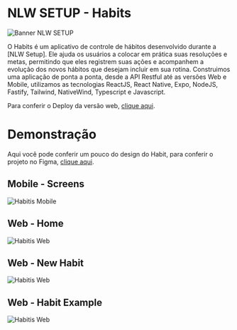 # NLW SETUP - Habits 
![Banner NLW SETUP](./docs/assets/Banner.png)

O Habits é um aplicativo de controle de hábitos desenvolvido durante a [NLW Setup]. Ele ajuda os usuários a colocar em prática suas resoluções e metas, permitindo que eles registrem suas ações e acompanhem a evolução dos novos hábitos que desejam incluir em sua rotina. Construimos uma aplicação de ponta a ponta, desde a API Restful até as versões Web e Mobile, utilizamos as tecnologias ReactJS, React Native, Expo, NodeJS, Fastify, Tailwind, NativeWind, Typescript e Javascript.

Para conferir o Deploy da versão web, [clique aqui](https://nlw-setup-beta.vercel.app).


# Demonstração
Aqui você pode conferir um pouco do design do Habit, para conferir o projeto no Figma, [clique aqui](https://www.figma.com/community/file/1195326661124171197).

## Mobile - Screens
![Habitis Mobile](./docs/assets/Mobile.png)

## Web - Home
![Habitis Web](./docs/assets/Home.png)

## Web - New Habit
![Habitis Web](./docs/assets/New-Habit.png)

## Web - Habit Example
![Habitis Web](./docs/assets/Habit.png)
